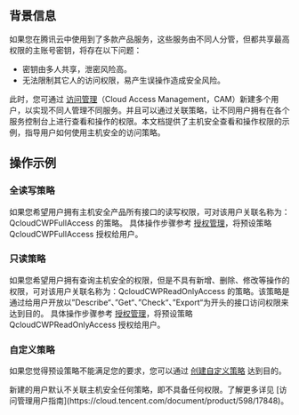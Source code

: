 ## 背景信息
如果您在腾讯云中使用到了多款产品服务，这些服务由不同人分管，但都共享最高权限的主账号密钥，将存在以下问题：
- 密钥由多人共享，泄密风险高。
- 无法限制其它人的访问权限，易产生误操作造成安全风险。

此时，您可通过 [访问管理](https://cloud.tencent.com/document/product/598/10583)（Cloud Access Management，CAM）新建多个用户，以实现不同人管理不同服务。并且可以通过关联策略，让不同用户拥有在各个服务控制台上进行查看和操作的权限。本文档提供了主机安全查看和操作权限的示例，指导用户如何使用主机安全的访问策略。

## 操作示例
### 全读写策略
如果您希望用户拥有主机安全产品所有接口的读写权限，可对该用户关联名称为：QcloudCWPFullAccess 的策略。
具体操作步骤参考 [授权管理](https://cloud.tencent.com/document/product/598/10602)，将预设策略 QcloudCWPFullAccess 授权给用户。

### 只读策略
如果您希望用户拥有查询主机安全的权限，但是不具有新增、删除、修改等操作的权限，可对该用户关联名称为：QcloudCWPReadOnlyAccess 的策略。该策略是通过给用户开放以”Describe“、”Get“、”Check“、”Export“为开头的接口访问权限来达到目的。
具体操作步骤参考 [授权管理](https://cloud.tencent.com/document/product/598/10602)，将预设策略 QcloudCWPReadOnlyAccess 授权给用户。

### 自定义策略
如果您觉得预设策略不能满足您的要求，您可以通过 [创建自定义策略](https://cloud.tencent.com/document/product/598/37739) 达到目的。

<dx-alert infotype="explain" title="">
新建的用户默认不关联主机安全任何策略，即不具备任何权限。了解更多详见 [访问管理用户指南](https://cloud.tencent.com/document/product/598/17848)。
</dx-alert>
